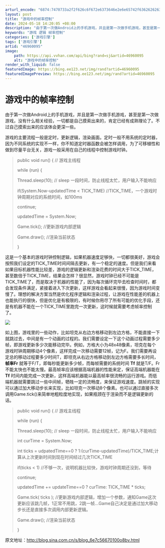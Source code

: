 ```yaml
---
arturl_encode: "6874:7470733a2f2f626c6f672e6373646e2e6e65742f6362626263:2f61727469636c652f64657461696c732f3436393630303935"
layout: post
title: "游戏中的帧率控制"
date: 2024-05-18 14:20:05 +08:00
description: "由于第一次做Android上的手机游戏，并且是第一次做手机游戏，甚至是第一次做游"
keywords: "游戏 逻辑 帧率控制"
categories: ['游戏引擎']
tags: ['游戏引擎']
artid: "46960095"
image:
    path: https://api.vvhan.com/api/bing?rand=sj&artid=46960095
    alt: "游戏中的帧率控制"
render_with_liquid: false
featuredImage: https://bing.ee123.net/img/rand?artid=46960095
featuredImagePreview: https://bing.ee123.net/img/rand?artid=46960095
---
```


# 游戏中的帧率控制

由于第一次做Android上的手机游戏，并且是第一次做手机游戏，甚至是第一次做游戏，没有什么相关经验，一切都是自己摸索出来的，肯定已经有成熟理论了。不过自己摸索出来的应该体会更深一些。

游戏的主要流程一般是定时，更新逻辑，渲染画面。定时一般不用系统的定时器，因为不同系统的实现不一样，你不知道定时器函数会被怎样调用，为了可移植性和做到尽量平台无关，游戏一般采用在自己的线程中控制游戏时钟。

> public void run() {
> // 游戏主线程
>   
>
>
>
> while (run) {
>   
>
>
>
>
>
>
>
>
>
>
>
> Thread.sleep(10);
> // sleep 一段时间，防止线程太忙，用户输入不能响应
>   
>
>
>
>
>
>
>
>
>
>
>
> if(System.Now-updatedTime < TICK_TIME)
> //TICK_TIME，一个游戏时钟周期对应的系统时间，如100ms
>   
>
>
>
>
>
>
>
>
>
>
>
>
>
>
>
> continue;
>   
>
>
>
>
>
>
>
>
>
>
>
> updatedTime = System.Now;
>   
>
>
>
>
>
>
>
>
>
>
>
> Game.tick();
> //更新游戏内部逻辑
>   
>
>
>
>
>
>
>
>
>
>
>
> Game.draw(); //渲染当前状态
>   
> }

这是一个基本的游戏时钟控制逻辑，如果机器速度足够快，一切都很美好，游戏会按照我们设定的TICK_TIME时间间隔去更新，有一个稳定的速度。但是我们来看如果目标机器性能比较差，游戏的逻辑更新和渲染花费的时间大于TICK_TIME，甚至数倍于TICK_TIME，结果会怎样？很显然，游戏时钟已经不可能是TICK_TIME了，而是取决于机器的性能了，因为每次循环完毕去检查时间时，都会发现条件满足，紧接着进入下次更新，这样游戏会看起来很慢，因为游戏时间变慢了。理想的解决方案当然是优化程序逻辑和渲染过程，让游戏在性能差的机器上也能执行的很快，但是优化是有极限的，有时候你用尽了所有可能的优化手段，还是有机器不能在一个TICK_TIME里跑完一次更新，这时候就需要考虑帧率控制了。

![](https://img-blog.csdn.net/20150719233916723)
  
如上图，游戏里的一些动作，比如坦克从右边方格移动到左边方格，不能直接一下就跳过去，中间是有一个动画的过程的。我们需要设定一下这个动画过程需要多少帧，即游戏更新多少次能移动完毕。例如，方格大小为48x48像素，坦克在每个游戏时钟周期移动4个像素，这样完成一次移动需要12帧，记为F。我们需要再设定总的移动过程要多少时间T，即坦克从右边方格移动到左边方格需要多长时间，
**帧率Fr**
就等于F/T，即每秒能更新多少帧，而每帧需要的系统时间
**Tf**
就是T/F。Fr不能太快也不能太慢。最高帧率应该根据高端机器的性能来定，保证高端机器能在
**Tf**
时间内能完成一次更新，这样高端机器能以最高帧率很流畅的运行游戏。而低端机器就需要跳过一些中间帧，牺牲一定的流畅度，来保证游戏速度。跳帧的实现可以通过加大移动步长来实现，比如坦克一次移动8个像素。也可以通过直接多次调用Game.tick()来简单地粗粒度地实现，如果瓶颈在于渲染而不是逻辑更新的话。

> public void run() {
> // 游戏主线程
>   
>
>
>
> while (run) {
>   
>
>
>
>
>
>
>
>
>
>
>
> Thread.sleep(10);
> // sleep 一段时间，防止线程太忙，用户输入不能响应
>   
>
>
>
>
>
>
>
>
>
>
>
> int curTime = System.Now;
>   
>
>
>
>
>
>
>
>
>
>
>
>
> int ticks = udpatedTime==0 ? 1:(curTime-updatedTime)/TICK_TIME;计算从上次更新时间到现在时间经过几次TICK_TIME
>   
>
>
>
>
>
>
>
>
>
>
>
>
> if(ticks < 1)
> //不够一次，说明机器比较快，游戏时钟周期还没到，等待
>   
>
>
>
>
>
>
>
>
>
>
>
>
>
>
>
> continue;
>   
>
>
>
>
>
>
>
>
>
>
>
>
> updatedTime += updateTime==0 ? curTime: TICK_TIME \* ticks;
>   
>
>
>
>
>
>
>
>
>
>
>
> Game.tick(
> ticks
> );
> //更新游戏内部逻辑，增加一个参数，通知Game这次更新应该跳几帧，1正常不用跳，2跳一帧…Game自己决定是通过加大移动步长还是直接多次调用内部更新逻辑。
>   
>
>
>
>
>
>
>
>
>
>
>
> Game.draw(); //渲染当前状态
>   
> }

  

原文地址：http://blog.sina.com.cn/s/blog_6e7c56670100o8bv.html